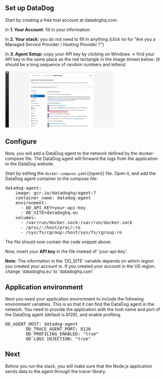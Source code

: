 ## Set up DataDog 

Start by creating a free trial account at datadoghq.com. 

In **1. Your Account:**
fill in your information

In **2. Your stack:**
you do not need to fill in anything (click no for "Are you a Managed Service Provider / Hosting Provider ?")

In **3. Agent Setup:**
copy your API key by clicking on Windows -> find your API key in the same place as the red rectangle in the image shown below: (it should be a long sequence of random numbers and letters)

<img src="https://github.com/andrebrogard/katacoda-scenarios/blob/main/datadog-tutorial/api_key.png?raw=true" alt="API_Key" width="350px" />

## Configure 

Now, you will add a DataDog agent to the network defined by the docker-compose file. The DataDog agent will forward the logs from the application to the DataDog website.

Start by editing the `docker-compose.yaml`{{open}} file. Open it, and add the DataDog agent container to the compose file:

<pre class="file" data-filename="docker-compose.yaml" data-target="insert" data-marker="#TODO-add-DD-service">
datadog-agent:
    image: gcr.io/datadoghq/agent:7
    container_name: datadog-agent
    environment:
      - DD_API_KEY=your-api-key
      - DD_SITE=datadoghq.eu
    volumes:
      - /var/run/docker.sock:/var/run/docker.sock
      - /proc/:/host/proc/:ro
      - /sys/fs/cgroup:/host/sys/fs/cgroup:ro
</pre>

The file should now contain the code snippet above.

Now, insert your **API key** in the file instead of 'your-api-key'.

**Note:** The information in the 'DD_SITE' variable depends on which region you created your account in. If you created your account in the US region, change 'datadoghq.eu' to 'datadoghq.com'

## Application environment
Next you need your application environment to include the following environment variables. This is so that it can find the DataDog agent in the network. You need to provide the application with the host name and port of the DataDog agent (default is 8126), and enable profiling. 

<pre class="file" data-filename="docker-compose.yaml" data-target="insert" data-marker="#TODO-add-DD-environment">
DD_AGENT_HOST: datadog-agent 
        DD_TRACE_AGENT_PORT: 8126 
        DD_PROFILING_ENABLED: "true" 
        DD_LOGS_INJECTION: "true"
</pre>

## Next
Before you run the stack, you will make sure that the Node.js application sends data to the agent through the tracer library.